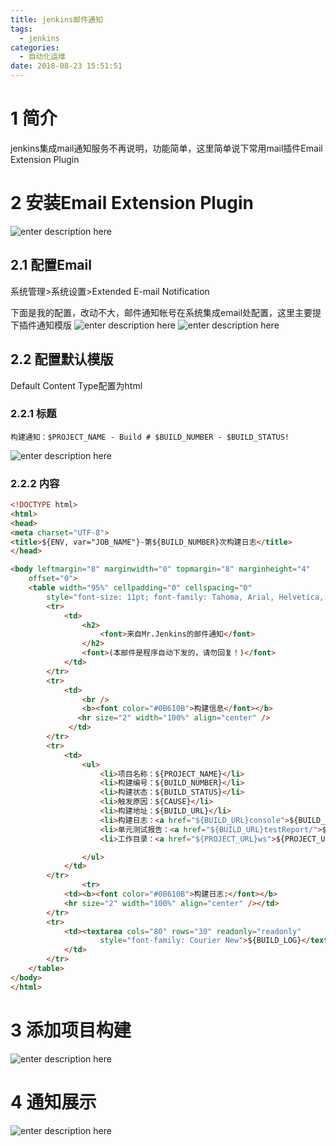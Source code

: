 ```yaml
---
title: jenkins邮件通知
tags:
  - jenkins
categories:
  - 自动化运维
date: 2018-08-23 15:51:51
---
```


# 1 简介
<!--more-->
jenkins集成mail通知服务不再说明，功能简单，这里简单说下常用mail插件Email Extension Plugin

# 2 安装Email Extension Plugin
![enter description here](1.png)

## 2.1 配置Email

系统管理>系统设置>Extended E-mail Notification

下面是我的配置，改动不大，邮件通知帐号在系统集成email处配置，这里主要提下插件通知模版
![enter description here](2.png)
![enter description here](3.png)

## 2.2 配置默认模版

Default Content Type配置为html

### 2.2.1 标题

``` gams
构建通知：$PROJECT_NAME - Build # $BUILD_NUMBER - $BUILD_STATUS!
```
![enter description here](4.png)


### 2.2.2 内容

``` html
<!DOCTYPE html>
<html>
<head>
<meta charset="UTF-8">
<title>${ENV, var="JOB_NAME"}-第${BUILD_NUMBER}次构建日志</title>
</head>

<body leftmargin="8" marginwidth="0" topmargin="8" marginheight="4"
    offset="0">
    <table width="95%" cellpadding="0" cellspacing="0"
        style="font-size: 11pt; font-family: Tahoma, Arial, Helvetica, sans-serif">
        <tr>
            <td>
                <h2>
                    <font>来自Mr.Jenkins的邮件通知</font>
                </h2>
				<font>(本邮件是程序自动下发的，请勿回复！)</font>
            </td>
        </tr>
        <tr>
            <td>
                <br />
                <b><font color="#0B610B">构建信息</font></b>
               <hr size="2" width="100%" align="center" />
             </td>
        </tr>
        <tr>
            <td>
                <ul>
                    <li>项目名称：${PROJECT_NAME}</li>
                    <li>构建编号：${BUILD_NUMBER}</li>
					<li>构建状态：${BUILD_STATUS}</li>
                    <li>触发原因：${CAUSE}</li>
					<li>构建地址：${BUILD_URL}</li>
                    <li>构建日志：<a href="${BUILD_URL}console">${BUILD_URL}console</a></li>
                    <li>单元测试报告：<a href="${BUILD_URL}testReport/">${BUILD_URL}testReport/</a></li>
                    <li>工作目录：<a href="${PROJECT_URL}ws">${PROJECT_URL}ws</a></li>

                </ul>
            </td>
        </tr>
                <tr>
            <td><b><font color="#0B610B">构建日志:</font></b>
            <hr size="2" width="100%" align="center" /></td>
        </tr>
        <tr>
            <td><textarea cols="80" rows="30" readonly="readonly"
                    style="font-family: Courier New">${BUILD_LOG}</textarea>
            </td>
        </tr>
    </table>
</body>
</html>
```

# 3 添加项目构建
![enter description here](5.png)

# 4 通知展示
![enter description here](6.png)

